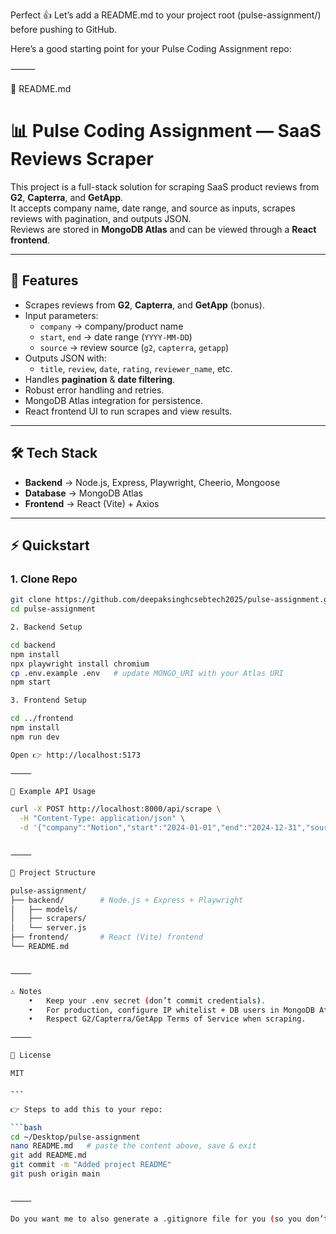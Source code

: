 Perfect 👍 Let’s add a README.md to your project root (pulse-assignment/) before pushing to GitHub.

Here’s a good starting point for your Pulse Coding Assignment repo:

⸻

📄 README.md

# 📊 Pulse Coding Assignment — SaaS Reviews Scraper

This project is a full-stack solution for scraping SaaS product reviews from **G2**, **Capterra**, and **GetApp**.  
It accepts company name, date range, and source as inputs, scrapes reviews with pagination, and outputs JSON.  
Reviews are stored in **MongoDB Atlas** and can be viewed through a **React frontend**.

---

## 🚀 Features
- Scrapes reviews from **G2**, **Capterra**, and **GetApp** (bonus).
- Input parameters:
  - `company` → company/product name
  - `start`, `end` → date range (`YYYY-MM-DD`)
  - `source` → review source (`g2`, `capterra`, `getapp`)
- Outputs JSON with:
  - `title`, `review`, `date`, `rating`, `reviewer_name`, etc.
- Handles **pagination** & **date filtering**.
- Robust error handling and retries.
- MongoDB Atlas integration for persistence.
- React frontend UI to run scrapes and view results.

---

## 🛠 Tech Stack
- **Backend** → Node.js, Express, Playwright, Cheerio, Mongoose
- **Database** → MongoDB Atlas
- **Frontend** → React (Vite) + Axios

---

## ⚡ Quickstart

### 1. Clone Repo
```bash
git clone https://github.com/deepaksinghcsebtech2025/pulse-assignment.git
cd pulse-assignment

2. Backend Setup

cd backend
npm install
npx playwright install chromium
cp .env.example .env   # update MONGO_URI with your Atlas URI
npm start

3. Frontend Setup

cd ../frontend
npm install
npm run dev

Open 👉 http://localhost:5173

⸻

📌 Example API Usage

curl -X POST http://localhost:8000/api/scrape \
  -H "Content-Type: application/json" \
  -d '{"company":"Notion","start":"2024-01-01","end":"2024-12-31","source":"g2"}'


⸻

📂 Project Structure

pulse-assignment/
├── backend/        # Node.js + Express + Playwright
│   ├── models/
│   ├── scrapers/
│   └── server.js
├── frontend/       # React (Vite) frontend
└── README.md


⸻

⚠️ Notes
	•	Keep your .env secret (don’t commit credentials).
	•	For production, configure IP whitelist + DB users in MongoDB Atlas.
	•	Respect G2/Capterra/GetApp Terms of Service when scraping.

⸻

📄 License

MIT

---

👉 Steps to add this to your repo:

```bash
cd ~/Desktop/pulse-assignment
nano README.md   # paste the content above, save & exit
git add README.md
git commit -m "Added project README"
git push origin main


⸻

Do you want me to also generate a .gitignore file for you (so you don’t accidentally push node_modules and .env)?
